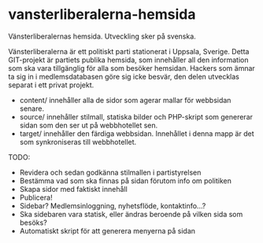 vansterliberalerna-hemsida
==========================

Vänsterliberalernas hemsida. Utveckling sker på svenska.

Vänsterliberalerna är ett politiskt parti stationerat i Uppsala, Sverige. Detta GIT-projekt är partiets publika hemsida, som innehåller all den information som ska vara tillgänglig för alla som besöker hemsidan. Hackers som ämnar ta sig in i medlemsdatabasen göre sig icke besvär, den delen utvecklas separat i ett privat projekt. 

- content/ innehåller alla de sidor som agerar mallar för webbsidan senare. 
- source/ innehåller stilmall, statiska bilder och PHP-skript som genererar sidan som den ser ut på webbhotellet sen. 
- target/ innehåller den färdiga webbsidan. Innehållet i denna mapp är det som synkroniseras till webbhotellet. 

TODO: 
- Revidera och sedan godkänna stilmallen i partistyrelsen
- Bestämma vad som ska finnas på sidan förutom info om politiken
- Skapa sidor med faktiskt innehåll
- Publicera!
- Sidebar? Medlemsinloggning, nyhetsflöde, kontaktinfo...?
- Ska sidebaren vara statisk, eller ändras beroende på vilken sida som besöks?
- Automatiskt skript för att generera menyerna på sidan
